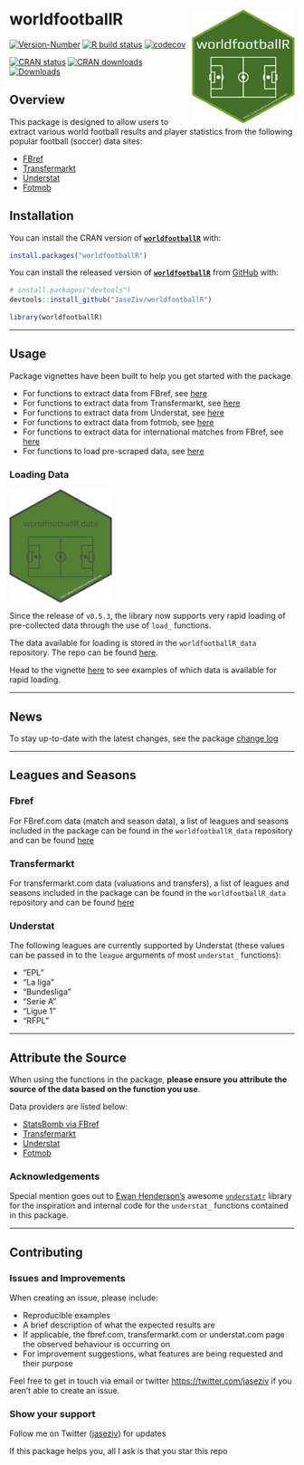 
<!-- README.md is generated from README.Rmd. Please edit that file -->

# worldfootballR <img src="man/figures/logo.png" align="right" width="181" height="201"/>

<!-- badges: start -->

[![Version-Number](https://img.shields.io/github/r-package/v/JaseZiv/worldfootballR?label=worldfootballR%20(Dev))](https://github.com/JaseZiv/worldfootballR/)
[![R build
status](https://github.com/JaseZiv/worldfootballR/workflows/R-CMD-check/badge.svg)](https://github.com/JaseZiv/worldfootballR/actions)
[![codecov](https://codecov.io/gh/JaseZiv/worldfootballR/branch/main/graph/badge.svg?token=WGLU5J34VL)](https://app.codecov.io/gh/JaseZiv/worldfootballR)

[![CRAN
status](https://www.r-pkg.org/badges/version-last-release/worldfootballR?style=for-the-badge)](https://CRAN.R-project.org/package=worldfootballR)
[![CRAN
downloads](http://cranlogs.r-pkg.org/badges/grand-total/worldfootballR)](https://CRAN.R-project.org/package=worldfootballR)
[![Downloads](https://cranlogs.r-pkg.org/badges/worldfootballR)](https://cran.r-project.org/package=worldfootballR)
<!-- badges: end -->

## Overview

This package is designed to allow users to extract various world
football results and player statistics from the following popular
football (soccer) data sites:

-   [FBref](https://fbref.com/en/)
-   [Transfermarkt](https://www.transfermarkt.com/)
-   [Understat](https://understat.com/)
-   [Fotmob](https://www.fotmob.com/)

## Installation

You can install the CRAN version of
[**`worldfootballR`**](https://CRAN.R-project.org/package=worldfootballR)
with:

``` r
install.packages("worldfootballR")
```

You can install the released version of
[**`worldfootballR`**](https://github.com/JaseZiv/worldfootballR/) from
[GitHub](https://github.com/JaseZiv/worldfootballR) with:

``` r
# install.packages("devtools")
devtools::install_github("JaseZiv/worldfootballR")
```

``` r
library(worldfootballR)
```

------------------------------------------------------------------------

## Usage

Package vignettes have been built to help you get started with the
package.

-   For functions to extract data from FBref, see
    [here](https://jaseziv.github.io/worldfootballR/articles/extract-fbref-data.html)
-   For functions to extract data from Transfermarkt, see
    [here](https://jaseziv.github.io/worldfootballR/articles/extract-transfermarkt-data.html)
-   For functions to extract data from Understat, see
    [here](https://jaseziv.github.io/worldfootballR/articles/extract-understat-data.html)
-   For functions to extract data from fotmob, see
    [here](https://jaseziv.github.io/worldfootballR/articles/extract-fotmob-data.html)
-   For functions to extract data for international matches from FBref,
    see
    [here](https://jaseziv.github.io/worldfootballR/articles/fbref-data-internationals.html)
-   For functions to load pre-scraped data, see
    [here](https://jaseziv.github.io/worldfootballR/articles/load-scraped-data.html)

### Loading Data

<img src="https://github.com/JaseZiv/worldfootballR_data/blob/master/man/figures/logo.png" align="center" width="181" height="201"/>

Since the release of `v0.5.3`, the library now supports very rapid
loading of pre-collected data through the use of `load_` functions.

The data available for loading is stored in the `worldfootballR_data`
repository. The repo can be found
[here](https://github.com/JaseZiv/worldfootballR_data).

Head to the vignette
[here](https://jaseziv.github.io/worldfootballR/articles/load-scraped-data.html)
to see examples of which data is available for rapid loading.

------------------------------------------------------------------------

## News

To stay up-to-date with the latest changes, see the package [change
log](https://jaseziv.github.io/worldfootballR/news/index.html)

------------------------------------------------------------------------

## Leagues and Seasons

### Fbref

For FBref.com data (match and season data), a list of leagues and
seasons included in the package can be found in the
`worldfootballR_data` repository and can be found
[here](https://github.com/JaseZiv/worldfootballR_data/blob/master/raw-data/all_leages_and_cups/all_competitions.csv)

### Transfermarkt

For transfermarkt.com data (valuations and transfers), a list of leagues
and seasons included in the package can be found in the
`worldfootballR_data` repository and can be found
[here](https://github.com/JaseZiv/worldfootballR_data/blob/master/raw-data/transfermarkt_leagues/main_comp_seasons.csv)

### Understat

The following leagues are currently supported by Understat (these values
can be passed in to the `league` arguments of most `understat_`
functions):

-   “EPL”
-   “La liga”
-   “Bundesliga”
-   “Serie A”
-   “Ligue 1”
-   “RFPL”

------------------------------------------------------------------------

## Attribute the Source

When using the functions in the package, **please ensure you attribute
the source of the data based on the function you use**.

Data providers are listed below:

-   [StatsBomb via FBref](https://fbref.com/en/)
-   [Transfermarkt](https://www.transfermarkt.com/)
-   [Understat](https://understat.com/)
-   [Fotmob](https://www.fotmob.com/)

### Acknowledgements

Special mention goes out to [Ewan
Henderson’s](https://github.com/ewenme) awesome
[`understatr`](https://github.com/ewenme/understatr) library for the
inspiration and internal code for the `understat_` functions contained
in this package.

------------------------------------------------------------------------

## Contributing

### Issues and Improvements

When creating an issue, please include:

-   Reproducible examples
-   A brief description of what the expected results are
-   If applicable, the fbref.com, transfermarkt.com or understat.com
    page the observed behaviour is occurring on
-   For improvement suggestions, what features are being requested and
    their purpose

Feel free to get in touch via email or twitter
<https://twitter.com/jaseziv> if you aren’t able to create an issue.

### Show your support

Follow me on Twitter ([jaseziv](https://twitter.com/jaseziv)) for
updates

If this package helps you, all I ask is that you star this repo

